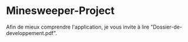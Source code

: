 # Minesweeper-Project

Afin de mieux comprendre l'application, je vous invite à lire "Dossier-de-developpement.pdf".
